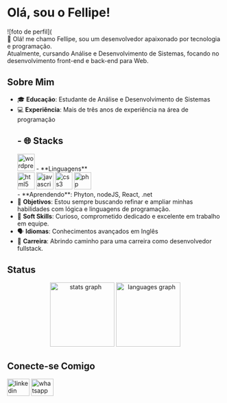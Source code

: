 # Olá, sou o Fellipe!
![foto de perfil](
<br>👋 Olá! me chamo Fellipe, sou um desenvolvedor apaixonado por tecnologia e programação.<br> 
Atualmente, cursando Análise e Desenvolvimento de Sistemas, focando no desenvolvimento front-end e back-end para Web. 

## Sobre Mim

- 🎓 **Educação**: Estudante de Análise e Desenvolvimento de Sistemas
- 💻 **Experiência**: Mais de três anos de experiência na área de programação
  ## - 🌐 **Stacks**
  <img src="https://cdn.jsdelivr.net/gh/devicons/devicon/icons/wordpress/wordpress-original.svg" height="40" alt="wordpress logo"/>   
  - **Linguagens** <div><img src="https://cdn.jsdelivr.net/gh/devicons/devicon/icons/html5/html5-original.svg" height="40" alt="html5 logo"  /> <img src="https://cdn.jsdelivr.net/gh/devicons/devicon/icons/javascript/javascript-original.svg" height="40" alt="javascript logo"  /> <img src="https://cdn.jsdelivr.net/gh/devicons/devicon/icons/css3/css3-original.svg" height="40" alt="css3 logo"/> <img src="https://cdn.jsdelivr.net/gh/devicons/devicon/icons/php/php-original.svg" height="40" alt="php logo"/></div>
  - **Aprendendo**: Phyton, nodeJS, React, .net
- 🌱 **Objetivos**: Estou sempre buscando refinar e ampliar minhas habilidades com lógica e linguagens de programação.
- 🤝 **Soft Skills**: Curioso, comprometido dedicado e excelente em trabalho em equipe.
- 🗣️ **Idiomas**: Conhecimentos avançados em Inglês
- 🚀 **Carreira**: Abrindo caminho para uma carreira como desenvolvedor fullstack.

## Status
<div align="center">
  <img src="https://github-readme-stats.vercel.app/api?username=Fellipe-Syllos&hide_title=false&hide_rank=false&show_icons=true&include_all_commits=true&count_private=true&disable_animations=false&theme=dracula&locale=en&hide_border=false&order=1" height="150" alt="stats graph"/>
  <img src="https://github-readme-stats.vercel.app/api/top-langs?username=Fellipe-Syllos&locale=en&hide_title=false&layout=compact&card_width=320&langs_count=5&theme=dracula&hide_border=false&order=2" height="150" alt="languages graph"/>
</div>

## Conecte-se Comigo
<div align="left">
  <a href="https://www.linkedin.com/in/seulinkedin](https://www.linkedin.com/in/fellipe-syllos-de-carvalho-7008b0295/"><img src="https://raw.githubusercontent.com/maurodesouza/profile-readme-generator/master/src/assets/icons/social/linkedin/default.svg" width="52" height="40" alt="linkedin logo"/></a>
  <a href="https://w.app/GYPD9d"><img src="https://raw.githubusercontent.com/maurodesouza/profile-readme-generator/master/src/assets/icons/social/whatsapp/default.svg" width="52" height="40" alt="whatsapp logo"/></a>
</div>

###
